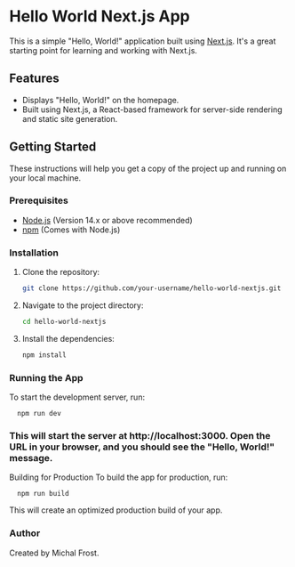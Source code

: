 # Hello World Next.js App

This is a simple "Hello, World!" application built using [Next.js](https://nextjs.org/). It's a great starting point for learning and working with Next.js.

## Features

- Displays "Hello, World!" on the homepage.
- Built using Next.js, a React-based framework for server-side rendering and static site generation.

## Getting Started

These instructions will help you get a copy of the project up and running on your local machine.

### Prerequisites

- [Node.js](https://nodejs.org/en/) (Version 14.x or above recommended)
- [npm](https://www.npmjs.com/) (Comes with Node.js)

### Installation

1. Clone the repository:

   ```bash
   git clone https://github.com/your-username/hello-world-nextjs.git

2. Navigate to the project directory:

   ```bash
   cd hello-world-nextjs

3. Install the dependencies:

   ```bash
   npm install


### Running the App
To start the development server, run:

      npm run dev


### This will start the server at http://localhost:3000. Open the URL in your browser, and you should see the "Hello, World!" message.

Building for Production
To build the app for production, run:

      
      npm run build

This will create an optimized production build of your app.

### Author
Created by Michal Frost.
